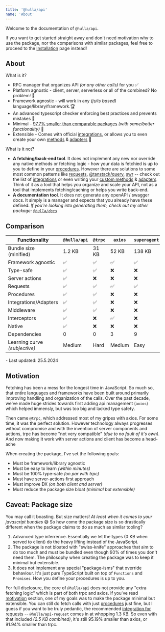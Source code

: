 ```yaml
---
title: '@hulla/api'
name: 'About'
---
```


Welcome to the documentation of `@hulla/api`.

If you want to get started straight away and don't need motivation why to use the package, nor the comparisons with similar packages, feel free to proceed to the [Installation](api/getting-started/installation) page instead!

## About

What is it?

- RPC manager that organizes API _(or any other calls)_ for you ✅
- Platform agnostic - client, server, serverless or all of the combined? No problem! 💎
- Framework agnostic - will work in any _(js/ts based)_ language/library/framework.🏆
- An advanced typescript checker enforcing best practices and prevents mistakes 🦸
- Minimal - [97.7% smaller than comparable packages](#caveat-package-size) _(with same/better functionality)_ 🤯
- Extensible - Comes with official [integrations](api/integrations), or allows you to even create your own [methods](/docs/api/advanced/custom) & [adapters](/docs/api/advanced/adapters) 🧩

What is it not?

- **A fetching/back-end tool**. It does not implement any new nor override any native methods or fetching logic - how your data is fetchied is up to you to define in your [procedures](api/core-concepts/procedures). However there are solutions to some most common patterns like [requests](api/integrations/requests), [@tanstack/query](api/integrations/query), [swr](api/integrations/swr) -- check out the list of [integrations](api/integrations) or even writing your [custom methods](api/advanced/custom) & [adapters](api/advanced/adapters). Think of it as a tool that helps you organize and scale your API, not as a tool that implements fetching/caching or helps you write back-end.
- **A documentation tool**. It does not generate any openAPI / swagger docs. It simply is a manager and expects that you already have these defined. _If you're looking into generating them, check out my other package: [`@hulla/docs`](/docs/docs)_

## Comparison

| Functionality                 | `@hulla/api` | `@trpc` | `axios` | `superagent` |
| ----------------------------- | ------------ | ------- | ------- | ------------ |
| Bundle size (minified)        | 1.2 KB       | 31 KB   | 52 KB   | 138 KB       |
| Framework agnostic            | ✅           | ✅      | ✅      | ✅           |
| Type-safe                     | ✅           | ✅      | ❌      | ❌           |
| Server actions                | ✅           | ❌      | ❌      | ❌           |
| Requests                      | ✅           | ✅      | ✅      | ✅           |
| Procedures                    | ✅           | ✅      | ❌      | ❌           |
| Integrations/Adapters         | ✅           | ✅      | ❌      | ❌           |
| Middleware                    | ✅           | ✅      | ❌      | ❌           |
| Interceptors                  | ✅           | ❌      | ✅      | ❌           |
| Native                        | ✅           | ❌      | ❌      | ❌           |
| Dependencies                  | 0            | 0       | 3       | 9            |
| Learning curve _(subjective)_ | Medium       | Hard    | Medium  | Easy         |

<p class="text-xs text-right">- Last updated: 25.5.2024</p>

## Motivation

Fetching has been a mess for the longest time in JavaScript. So much so, that entire languages and frameworks have been built around primarily improving handling and organization of the calls.
Over the past decade, we've made huge strides towards first adding api management (`axios`) which helped immensly, but was too big and lacked type safety.

Then came `@trpc`, which addressed most of my gripes with axios. For some time, it was the perfect solution. However technology always progresses without compromise and with the invention of server components and actions,
trpc has become "not very compatible" _(due to no fault of it's own)_. And now making it work with server actions and client has become a head-ache

When creating the package, I've set the following goals:

- Must be framework/library agnostic
- Must be easy to learn _(within minutes)_
- Must be 100% type-safe _(on par with trpc)_
- Must have server-actions first approach
- Must improve DX _(on both client and server)_
- Must reduce the package size bloat _(minimal but extensible)_

## Caveat: Package size

You may call it boasting. But size matters! _At least when it comes to your javascript bundles_ 😅
So how come the package size is so drastically different when the package claims to do as much as similar tooling?

1. Advanced type inferrence. Essentially we let the types (0 KB when served to client) do the heavy lifting instead of the JavaScript.
2. The package is not bloated with "swiss-knife" approaches that aim to do too much and must be bundled even though 90% of times you don't need them. The philosophy when creating the package was to keep it minimal but extensible.
3. It does not implement any special "package-isms" that override behaviour. It's just pure TypeScript built on top of `Functions` and `Promises`. How you define your procedures is up to you.

For full disclosure, the core of `@hulla/api` does not provide any "extra fetching logic" which is part of both trpc and axios. If you've read [motivation](#motivation) section, one of my goals was to make the package minimal but extensible. You can still
do fetch calls with just [procedures](/docs/api/core-concepts/procedures) just fine, but I guess if you want to be truly pedantic, the recommended [integration for requests](/docs/api/integrations/requests) -- `@hulla/api-request` comes in at whopping 1.3 KB. So even with that included _(2.5 KB combined)_, it's still 95.19% smaller than axios, or 91.94% smaller than trpc.
